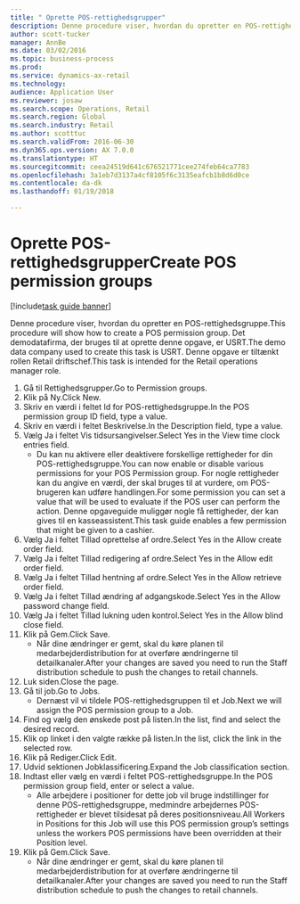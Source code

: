 ```yaml
--- 
title: " Oprette POS-rettighedsgrupper"
description: Denne procedure viser, hvordan du opretter en POS-rettighedsgruppe.
author: scott-tucker
manager: AnnBe
ms.date: 03/02/2016
ms.topic: business-process
ms.prod: 
ms.service: dynamics-ax-retail
ms.technology: 
audience: Application User
ms.reviewer: josaw
ms.search.scope: Operations, Retail
ms.search.region: Global
ms.search.industry: Retail
ms.author: scotttuc
ms.search.validFrom: 2016-06-30
ms.dyn365.ops.version: AX 7.0.0
ms.translationtype: HT
ms.sourcegitcommit: ceea24519d641c676521771cee274feb64ca7783
ms.openlocfilehash: 3a1eb7d3137a4cf8105f6c3135eafcb1b8d6d0ce
ms.contentlocale: da-dk
ms.lasthandoff: 01/19/2018

---
```

# <a name="create-pos-permission-groups"></a><span data-ttu-id="6953d-103"> Oprette POS-rettighedsgrupper</span><span class="sxs-lookup"><span data-stu-id="6953d-103">Create POS permission groups</span></span>

[!include[task guide banner](../includes/task-guide-banner.md)]

<span data-ttu-id="6953d-104">Denne procedure viser, hvordan du opretter en POS-rettighedsgruppe.</span><span class="sxs-lookup"><span data-stu-id="6953d-104">This procedure will show how to create a POS permission group.</span></span> <span data-ttu-id="6953d-105">Det demodatafirma, der bruges til at oprette denne opgave, er USRT.</span><span class="sxs-lookup"><span data-stu-id="6953d-105">The demo data company used to create this task is USRT.</span></span> <span data-ttu-id="6953d-106">Denne opgave er tiltænkt rollen Retail driftschef.</span><span class="sxs-lookup"><span data-stu-id="6953d-106">This task is intended for the Retail operations manager role.</span></span>

1. <span data-ttu-id="6953d-107">Gå til Rettighedsgrupper.</span><span class="sxs-lookup"><span data-stu-id="6953d-107">Go to Permission groups.</span></span>
2. <span data-ttu-id="6953d-108">Klik på Ny.</span><span class="sxs-lookup"><span data-stu-id="6953d-108">Click New.</span></span>
3. <span data-ttu-id="6953d-109">Skriv en værdi i feltet Id for POS-rettighedsgruppe.</span><span class="sxs-lookup"><span data-stu-id="6953d-109">In the POS permission group ID field, type a value.</span></span>
4. <span data-ttu-id="6953d-110">Skriv en værdi i feltet Beskrivelse.</span><span class="sxs-lookup"><span data-stu-id="6953d-110">In the Description field, type a value.</span></span>
5. <span data-ttu-id="6953d-111">Vælg Ja i feltet Vis tidsursangivelser.</span><span class="sxs-lookup"><span data-stu-id="6953d-111">Select Yes in the View time clock entries field.</span></span>
    * <span data-ttu-id="6953d-112">Du kan nu aktivere eller deaktivere forskellige rettigheder for din POS-rettighedsgruppe.</span><span class="sxs-lookup"><span data-stu-id="6953d-112">You can now enable or disable various permissions for your POS Permission group.</span></span> <span data-ttu-id="6953d-113">For nogle rettigheder kan du angive en værdi, der skal bruges til at vurdere, om POS-brugeren kan udføre handlingen.</span><span class="sxs-lookup"><span data-stu-id="6953d-113">For some permission you can set a value that will be used to evaluate if the POS user can perform the action.</span></span>  <span data-ttu-id="6953d-114">Denne opgaveguide muliggør nogle få rettigheder, der kan gives til en kasseassistent.</span><span class="sxs-lookup"><span data-stu-id="6953d-114">This task guide enables a few permission that might be given to a cashier.</span></span>  
6. <span data-ttu-id="6953d-115">Vælg Ja i feltet Tillad oprettelse af ordre.</span><span class="sxs-lookup"><span data-stu-id="6953d-115">Select Yes in the Allow create order field.</span></span>
7. <span data-ttu-id="6953d-116">Vælg Ja i feltet Tillad redigering af ordre.</span><span class="sxs-lookup"><span data-stu-id="6953d-116">Select Yes in the Allow edit order field.</span></span>
8. <span data-ttu-id="6953d-117">Vælg Ja i feltet Tillad hentning af ordre.</span><span class="sxs-lookup"><span data-stu-id="6953d-117">Select Yes in the Allow retrieve order field.</span></span>
9. <span data-ttu-id="6953d-118">Vælg Ja i feltet Tillad ændring af adgangskode.</span><span class="sxs-lookup"><span data-stu-id="6953d-118">Select Yes in the Allow password change field.</span></span>
10. <span data-ttu-id="6953d-119">Vælg Ja i feltet Tillad lukning uden kontrol.</span><span class="sxs-lookup"><span data-stu-id="6953d-119">Select Yes in the Allow blind close field.</span></span>
11. <span data-ttu-id="6953d-120">Klik på Gem.</span><span class="sxs-lookup"><span data-stu-id="6953d-120">Click Save.</span></span>
    * <span data-ttu-id="6953d-121">Når dine ændringer er gemt, skal du køre planen til medarbejderdistribution for at overføre ændringerne til detailkanaler.</span><span class="sxs-lookup"><span data-stu-id="6953d-121">After your changes are saved you need to run the Staff distribution schedule to push the changes to retail channels.</span></span>  
12. <span data-ttu-id="6953d-122">Luk siden.</span><span class="sxs-lookup"><span data-stu-id="6953d-122">Close the page.</span></span>
13. <span data-ttu-id="6953d-123">Gå til job.</span><span class="sxs-lookup"><span data-stu-id="6953d-123">Go to Jobs.</span></span>
    * <span data-ttu-id="6953d-124">Dernæst vil vi tildele POS-rettighedsgruppen til et Job.</span><span class="sxs-lookup"><span data-stu-id="6953d-124">Next we will assign the POS permission group to a Job.</span></span>  
14. <span data-ttu-id="6953d-125">Find og vælg den ønskede post på listen.</span><span class="sxs-lookup"><span data-stu-id="6953d-125">In the list, find and select the desired record.</span></span>
15. <span data-ttu-id="6953d-126">Klik op linket i den valgte række på listen.</span><span class="sxs-lookup"><span data-stu-id="6953d-126">In the list, click the link in the selected row.</span></span>
16. <span data-ttu-id="6953d-127">Klik på Rediger.</span><span class="sxs-lookup"><span data-stu-id="6953d-127">Click Edit.</span></span>
17. <span data-ttu-id="6953d-128">Udvid sektionen Jobklassificering.</span><span class="sxs-lookup"><span data-stu-id="6953d-128">Expand the Job classification section.</span></span>
18. <span data-ttu-id="6953d-129">Indtast eller vælg en værdi i feltet POS-rettighedsgruppe.</span><span class="sxs-lookup"><span data-stu-id="6953d-129">In the POS permission group field, enter or select a value.</span></span>
    * <span data-ttu-id="6953d-130">Alle arbejdere i positioner for dette job vil bruge indstillinger for denne POS-rettighedsgruppe, medmindre arbejdernes POS-rettigheder er blevet tilsidesat på deres positionsniveau.</span><span class="sxs-lookup"><span data-stu-id="6953d-130">All Workers in Positions for this Job will use this POS permission group’s settings unless the workers POS permissions have been overridden at their Position level.</span></span>  
19. <span data-ttu-id="6953d-131">Klik på Gem.</span><span class="sxs-lookup"><span data-stu-id="6953d-131">Click Save.</span></span>
    * <span data-ttu-id="6953d-132">Når dine ændringer er gemt, skal du køre planen til medarbejderdistribution for at overføre ændringerne til detailkanaler.</span><span class="sxs-lookup"><span data-stu-id="6953d-132">After your changes are saved you need to run the Staff distribution schedule to push the changes to retail channels.</span></span>  


